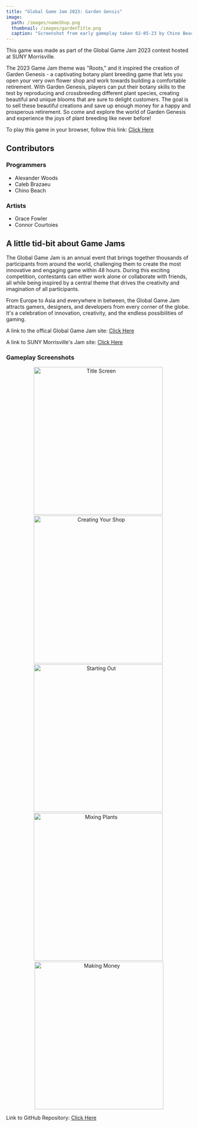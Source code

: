 ```yaml
---
title: "Global Game Jam 2023: Garden Gensis"
image: 
  path: /images/nameShop.png
  thumbnail: /images/gardenTitle.png
  caption: "Screenshot from early gameplay taken 02-05-23 by Chino Beach"
---
```


This game was made as part of the Global Game Jam 2023 contest hosted at SUNY Morrisville.

The 2023 Game Jam theme was "Roots," and it inspired the creation of Garden Genesis - a captivating botany plant breeding game that lets you open your very own flower shop and work towards building a comfortable retirement. With Garden Genesis, players can put their botany skills to the test by reproducing and crossbreeding different plant species, creating beautiful and unique blooms that are sure to delight customers. The goal is to sell these beautiful creations and save up enough money for a happy and prosperous retirement. So come and explore the world of Garden Genesis and experience the joys of plant breeding like never before!

To play this game in your browser, follow this link: <a href="https://dabvexx.itch.io/garden-genesis-the-art-of-cultivation">Click Here</a> 

## Contributors

### Programmers

* Alexander Woods
* Caleb Brazaeu
* Chino Beach

### Artists

* Grace Fowler
* Connor Courtoies 

## A little tid-bit about Game Jams

The Global Game Jam is an annual event that brings together thousands of participants from around the world, challenging them to create the most innovative and engaging game within 48 hours. During this exciting competition, contestants can either work alone or collaborate with friends, all while being inspired by a central theme that drives the creativity and imagination of all participants.

From Europe to Asia and everywhere in between, the Global Game Jam attracts gamers, designers, and developers from every corner of the globe. It's a celebration of innovation, creativity, and the endless possibilities of gaming. 

A link to the offical Global Game Jam site: <a href="https://globalgamejam.org/">Click Here</a>

A link to SUNY Morrisville's Jam site: <a href="https://globalgamejam.org/2023/jam-sites/suny-morrisville-global-game-jam">Click Here</a>

### Gameplay Screenshots
<div align="center">

  <img src="/images/gardenTitle.png" alt="Title Screen" width="350" height="400">&nbsp;
  <img src="/images/nameShop.png" alt="Creating Your Shop" width="350" height="400">&nbsp;
  <img src="/images/genesisGP1.png" alt="Starting Out" width="350" height="400">&nbsp; 
  <img src="/images/genesisGP2.png" alt="Mixing Plants" width="350" height="400">&nbsp;
  <img src="/images/genesisGP3.png" alt="Making Money" width="350" height="400"> 

</div>


Link to GitHub Repository: <a href="https://github.com/Aleph-Null-Studios/Garden-Genesis-The-Art-of-Cultivation">Click Here</a>
